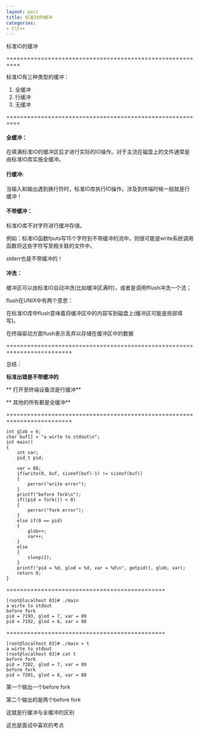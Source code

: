 ```yaml
---
layout: post
title: 标准IO的缓冲
categories:
- C\C++
---
```


标准IO的缓冲

==========================================================

标准IO有三种类型的缓冲：
1. 全缓冲
2. 行缓冲
3. 无缓冲

==========================================================

#### 全缓冲：

在填满标准IO的缓冲区后才进行实际的IO操作。对于主流在磁盘上的文件通常是由标准IO库实施全缓冲。
#### 行缓冲:
当输入和输出遇到换行符时，标准IO库执行IO操作。涉及到终端时候一般就是行缓冲！
#### 不带缓冲：
标准IO库不对字符进行缓冲存储。

例如：标准IO函数fputs写15个字符到不带缓冲的流中，则很可能是write系统调用函数将这些字符写至相关联的文件中。

stderr也是不带缓冲的！

#### 冲洗：

缓冲区可以由标准IO自动冲洗(比如缓冲区满时)，或者是调用fflush冲洗一个流；

flush在UNIX中有两个意思：

在标准IO库中flush意味着将缓冲区中的内容写到磁盘上(缓冲区可能是局部填写)。

在终端驱动方面flush表示丢弃以存储在缓冲区中的数据

=========================================================================

总结：

**标准出错是不带缓冲的**

** 打开至终端设备流是行缓冲**

** 其他的所有都是全缓冲**

=========================================================================

    
    int glob = 6;
    char buf[] = "a wirte to stdout\n";
    int main()
    {
    	int var;
    	pid_t pid;
    
    	var = 88;
    	if(write(0, buf, sizeof(buf)-1) != sizeof(buf))
    	{
    		perror("write error");
    	}
    	printf("before fork\n");
    	if((pid = fork()) < 0)
    	{
    		perror("fork error");
    	}
    	else if(0 == pid)
    	{
    		glob++;
    		var++;
    	}
    	else
    	{
    		sleep(2);
    	}
    	printf("pid = %d, glod = %d, var = %d\n", getpid(), glob, var);
    	return 0;
    }


==============================================

    [root@localhost 03]# ./main
    a wirte to stdout
    before fork
    pid = 7193, glod = 7, var = 89
    pid = 7192, glod = 6, var = 88
    
==============================================

    [root@localhost 03]# ./main > t
    a wirte to stdout
    [root@localhost 03]# cat t
    before fork
    pid = 7202, glod = 7, var = 89
    before fork
    pid = 7201, glod = 6, var = 88

第一个输出一个before fork

第二个输出的是两个before fork

这就是行缓冲与全缓冲的区别

这也是面试中喜欢的考点
